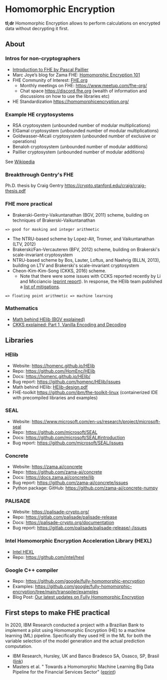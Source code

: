 # Homomorphic Encryption

**tl;dr** Homomorphic Encryption allows to perform calculations on encrypted data without decrypting it first.

## About

### Intros for non-cryptographers

* [Introduction to FHE by Pascal Paillier](https://fhe.org/talks/introduction-to-fhe-by-pascal-paillier)
* Marc Joye’s blog for Zama FHE: [Homomorphic Encryption 101](https://medium.com/zama-ai/homomorphic-encryption-101-c1524fb76013)
* FHE Community of Interest: [FHE.org](https://fhe.org/)
  * Monthly meetings on FHE: https://www.meetup.com/fhe-org/
  * Chat space https://discord.fhe.org (wealth of information and discussions on how to use the libraries etc)
* HE Standardization https://homomorphicencryption.org/


### Example HE cryptosystems

* RSA cryptosystem (unbounded number of modular multiplications)
* ElGamal cryptosystem (unbounded number of modular multiplications)
* Goldwasser–Micali cryptosystem (unbounded number of exclusive or operations)
* Benaloh cryptosystem (unbounded number of modular additions)
* Paillier cryptosystem (unbounded number of modular additions)

See [Wikipedia][Wiki]

### Breakthrough Gentry's FHE
Ph.D. thesis by Craig Gentry
https://crypto.stanford.edu/craig/craig-thesis.pdf

### FHE more practical

* Brakerski-Gentry-Vaikuntanathan (BGV, 2011) scheme, building on techniques of Brakerski-Vaikuntanathan
```
=> good for masking and integer arithmetic
```
* The NTRU-based scheme by Lopez-Alt, Tromer, and Vaikuntanathan (LTV, 2012)
* Brakerski/Fan-Vercauteren (BFV, 2012) scheme, building on Brakerski's scale-invariant cryptosystem
* NTRU-based scheme by Bos, Lauter, Loftus, and Naehrig (BLLN, 2013), building on LTV and Brakerski's scale-invariant cryptosystem
* Cheon-Kim-Kim-Song (CKKS, 2016) scheme.
  * Note that there were some issues with CCKS reported recently by Li and Micciancio ([eprint report][EP201533]). In response, the HElib team published a [list of mitigations][CCKS-mitigations].
```
=> floating point arithmetic => machine learning
```

### Mathematics
* [Math behind HElib (BGV explained)](https://homenc.github.io/HElib/documentation/Design_Document/HElib-design.pdf)
* [CKKS explained: Part 1, Vanilla Encoding and Decoding](https://blog.openmined.org/ckks-explained-part-1-simple-encoding-and-decoding/)




## Libraries

### HElib

* Website: https://homenc.github.io/HElib
* Repo: https://github.com/HomEnc/HElib
* Docs: https://homenc.github.io/HElib/
* Bug report: https://github.com/homenc/HElib/issues
* Math behind HElib: [HElib-design.pdf](https://homenc.github.io/HElib/documentation/Design_Document/HElib-design.pdf)
* FHE-toolkit https://github.com/ibm/fhe-toolkit-linux (containerized IDE with precompiled libraries and examples)


### SEAL

* Website: https://www.microsoft.com/en-us/research/project/microsoft-seal
* Repo: https://github.com/microsoft/SEAL
* Docs: https://github.com/microsoft/SEAL#introduction
* Bug report: https://github.com/microsoft/SEAL/issues

### Concrete

* Website: https://zama.ai/concrete
* Repo: https://github.com/zama-ai/concrete
* Docs: https://docs.zama.ai/concrete/lib
* Bug report: https://github.com/zama-ai/concrete/issues
* Python package: GitHub: https://github.com/zama-ai/concrete-numpy

### PALISADE

* Website: https://palisade-crypto.org/
* Repo: https://gitlab.com/palisade/palisade-release
* Docs: https://palisade-crypto.org/documentation
* Bug report: https://gitlab.com/palisade/palisade-release/-/issues

### Intel Homomorphic Encryption Acceleration Library (HEXL)

* [Intel HEXL](https://intel.github.io/hexl/v1.2.3/doxygen/html/index.html)
* Repo: https://github.com/intel/hexl


### Google C++ compiler

* Repo: https://github.com/google/fully-homomorphic-encryption
* Examples: https://github.com/google/fully-homomorphic-encryption/tree/main/transpiler/examples
* Blog Post: [Our latest updates on Fully Homomorphic Encryption](https://developers.googleblog.com/2021/06/our-latest-updates-on-fully-homomorphic-encryption.html)


## First steps to make FHE practical
In 2020, IBM Research conducted a project with a Brazilian Bank to implement a pilot using Homomorphic Encryption (HE) to a machine learning (ML) pipeline. Specifically they used HE in the ML for both the variable selection of the model generation and the actual prediction computation.

* IBM Research, Hursley, UK and Banco Bradesco SA, Osasco, SP, Brasil ([link][DR])
* Masters et al. " Towards a Homomorphic Machine Learning Big Data Pipeline for the Financial Services Sector" ([eprint][EP191113])



[Wiki]: https://en.wikipedia.org/wiki/Homomorphic_encryption
[Bra]: https://www.ibm.com/blogs/research/2020/01/top-brazilian-bank-pilots-privacy-encryption-quantum-computers-cant-break/
[EP191113]: https://eprint.iacr.org/2019/1113.pdf
[DR]: https://www.darkreading.com/threat-intelligence/major-brazilian-bank-tests-homomorphic-encryption-on-financial-data/d/d-id/1336779
[EP201533]: https://eprint.iacr.org/2020/1533
[CCKS-mitigations]: https://github.com/homenc/HElib/blob/master/CKKS-security.md
